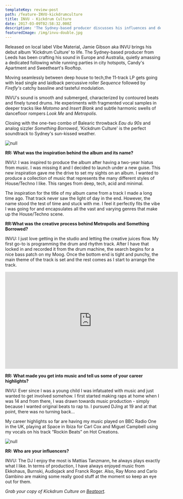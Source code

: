```yaml
---
templateKey: review-post
path: /feature-INVU-kickdrumculture
title: INVU - Kickdrum Culture
date: 2017-03-09T02:58:32.000Z
description: 'The Sydney-based producer discusses his influences and debut LP. '
featuredImage: /img/invu-double.jpg
---
```

Released on local label Vibe Material, Jamie Gibson aka INVU brings his debut album 'Kickdrum Culture' to life. The Sydney-based producer from Leeds has been crafting his sound in Europe and Australia, quietly amassing a dedicated following while running parties in city hotspots, Candy's Apartment and Sweetheart's Rooftop. 

Moving seamlessly between deep house to tech,the 11-track LP gets going with lead single and laidback percussive roller _Sequence_ followed by _Firefly's_ catchy bassline and tasteful modulation.

INVU's sound is smooth and submerged, characterized by contoured beats and finely tuned drums. He experiments with fragmented vocal samples in deeper tracks like _Motomo_ and _Insert Blank_ and subtle harmonic swells of dancefloor rompers _Look Me_ and _Metropolis_. 

Closing with the one-two combo of Balearic throwback _Eau du 90s_ and analog sizzler _Something Borrowed_, 'Kickdrum Culture' is the perfect soundtrack to Sydney's sun-kissed weather. 

![null](/img/invu-dj-kingscross.jpg)

**RR: What was the inspiration behind the album and its name?**

INVU: I was inspired to produce the album after having a two-year hiatus from music. I was missing it and I decided to launch under a new guise. This new inspiration gave me the drive to set my sights on an album. I wanted to produce a collection of music that represents the many different styles of House/Techno I like. This ranges from deep, tech, acid and minimal. 

The inspiration for the title of my album came from a track I made a long time ago. That track never saw the light of day in the end. However, the name stood the test of time and stuck with me. I feel it perfectly fits the vibe I was going for and encapsulates all the vast and varying genres that make up the House/Techno scene.

**RR:What was the creative process behind Metropolis and Something Borrowed?**

INVU: I just love getting in the studio and letting the creative juices flow. My first go-to is programming the drum and rhythm track. After I have that locked in and recorded it from the drum machine, the search begins for a nice bass patch on my Moog. Once the bottom end is tight and punchy, the main theme of the track is set and the rest comes as I start to arrange the track.  

<iframe src="https://www.facebook.com/plugins/video.php?href=https%3A%2F%2Fwww.facebook.com%2FINVUVIBE%2Fvideos%2F2394709914091244%2F&show_text=0&width=560" width="560" height="313" style="border:none;overflow:hidden" scrolling="no" frameborder="0" allowTransparency="true" allowFullScreen="true"></iframe>

**RR: What made you get into music and tell us some of your career highlights?**

INVU: Ever since I was a young child I was infatuated with music and just wanted to get involved somehow. I first started making raps at home when I was 14 and from there, I was drawn towards music production - simply because I wanted original beats to rap to. I pursued DJing at 19 and at that point, there was no turning back... 

My career highlights so far are having my music played on BBC Radio One in the UK, playing at Space in Ibiza for Carl Cox and Miguel Campbell using my vocals on his track “Rockin Beats” on Hot Creations.

![null](/img/kickdrumculture.jpg)

**RR: Who are your influencers?**

INVU: The DJ I enjoy the most is Mattias Tanzmann, he always plays exactly what I like. In terms of production, I have always enjoyed music from Ekkohaus, Burnski, Audiojack and Franck Roger. Also, Ray Mono and Carlo Gambino are making some really good stuff at the moment so keep an eye out for them.

_Grab your copy of Kickdrum Culture on [*Beatport*](https://www.beatport.com/release/kickdrum-culture/2714125)._
